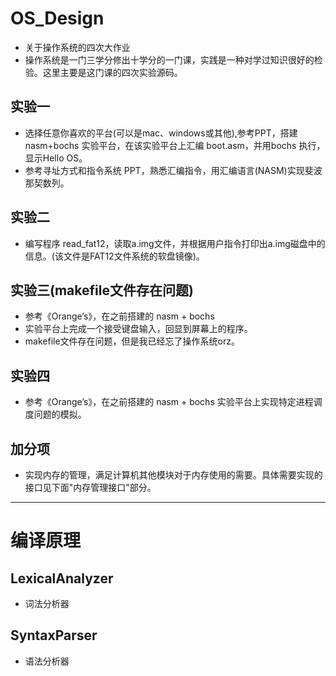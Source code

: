 # OS_Design

- 关于操作系统的四次大作业  
- 操作系统是一门三学分修出十学分的一门课，实践是一种对学过知识很好的检验。这里主要是这门课的四次实验源码。

## 实验一    

- 选择任意你喜欢的平台(可以是mac、windows或其他),参考PPT，搭建 nasm+bochs 实验平台，在该实验平台上汇编 boot.asm，并用bochs 执行，显示Hello OS。
- 参考寻址方式和指令系统 PPT，熟悉汇编指令，用汇编语言(NASM)实现斐波那契数列。

## 实验二

- 编写程序 read_fat12，读取a.img文件，并根据用户指令打印出a.img磁盘中的信息。(该文件是FAT12文件系统的软盘镜像)。

## 实验三(makefile文件存在问题)

- 参考《Orange’s》，在之前搭建的 nasm + bochs
- 实验平台上完成一个接受键盘输入，回显到屏幕上的程序。
- makefile文件存在问题，但是我已经忘了操作系统orz。

## 实验四

- 参考《Orange’s》，在之前搭建的 nasm + bochs 实验平台上实现特定进程调度问题的模拟。

## 加分项

- 实现内存的管理，满足计算机其他模块对于内存使用的需要。具体需要实现的接口见下面"内存管理接口"部分。


***

# 编译原理

## LexicalAnalyzer

- 词法分析器

## SyntaxParser

- 语法分析器




